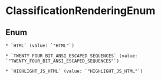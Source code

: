 
# ClassificationRenderingEnum

## Enum


    * `HTML` (value: `"HTML"`)

    * `TWENTY_FOUR_BIT_ANSI_ESCAPED_SEQUENCES` (value: `"TWENTY_FOUR_BIT_ANSI_ESCAPED_SEQUENCES"`)

    * `HIGHLIGHT_JS_HTML` (value: `"HIGHLIGHT_JS_HTML"`)



